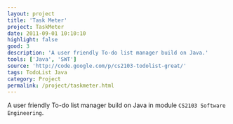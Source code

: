 ```yaml
---
layout: project
title: 'Task Meter'
project: TaskMeter
date: 2011-09-01 10:10:10
highlight: false
good: 3
description: 'A user friendly To-do list manager build on Java.'
tools: ['Java', 'SWT']
source: 'http://code.google.com/p/cs2103-todolist-great/'
tags: TodoList Java
category: Project
permalink: /project/taskmeter.html
---
```


A user friendly To-do list manager build on Java in module `CS2103 Software Engineering`.
